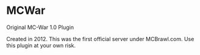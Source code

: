 # MCWar
Original MC-War 1.0 Plugin

Created in 2012. This was the first official server under MCBrawl.com. Use this plugin at your own risk.
